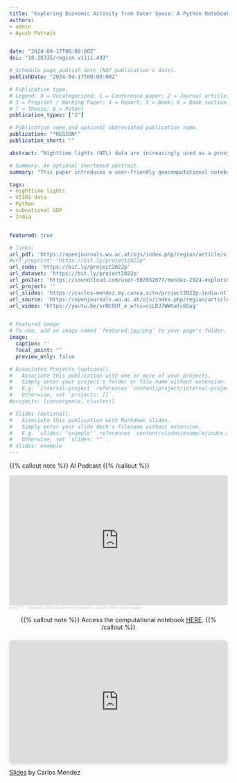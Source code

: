 ```yaml
---
title: "Exploring Economic Activity from Outer Space: A Python Notebook for Processing and Analyzing Satellite Nighttime Lights"
authors:
- admin
- Ayush Patnaik


date: "2024-04-17T00:00:00Z"
doi: "10.18335/region.v11i1.493"

# Schedule page publish date (NOT publication's date).
publishDate: "2024-04-17T00:00:00Z"

# Publication type.
# Legend: 0 = Uncategorized; 1 = Conference paper; 2 = Journal article;
# 3 = Preprint / Working Paper; 4 = Report; 5 = Book; 6 = Book section;
# 7 = Thesis; 8 = Patent
publication_types: ["2"]

# Publication name and optional abbreviated publication name.
publication: "*REGION*"
publication_short: ""

abstract: "Nighttime lights (NTL) data are increasingly used as a proxy for monitoring national, subnational, and supranational economic activity. These data offer advantages over traditional economic indicators such as GDP, including greater spatial granularity, timeliness, lower cost, and comparability between regions regardless of statistical capacity or political interference. Despite these benefits, the use of NTL data in regional science has been limited. This is in part due to the lack of accessible methods for processing and analyzing satellite images. To address this issue, this paper presents a user-friendly geocomputational notebook that illustrates how to process and analyze satellite NTL images. The evolution of regional disparities in India is presented as an illustrative example. The notebook first introduces a cloud-based Python environment for visualizing, analyzing, and transforming raster satellite images into tabular data. Next, it presents interactive tools for exploring the space-time patterns of the tabulated data. Finally, it describes methods for evaluating the usefulness of NTL data in terms of their cross-sectional predictions, time-series predictions, and regional inequality dynamics."

# Summary. An optional shortened abstract.
summary: "This paper introduces a user-friendly geocomputational notebook that illustrates how to process and analyze satellite NTL images."

tags:
- nighttime lights
- VIIRS data
- Python
- subnational GDP
- India


featured: true

# links:
url_pdf: 'https://openjournals.wu.ac.at/ojs/index.php/region/article/view/493/457'
#url_preprint: "https://bit.ly/project2022p"
url_code: 'https://bit.ly/project2022p'
url_dataset: 'https://bit.ly/project2022p'
url_poster: 'https://soundcloud.com/user-562952877/mendez-2024-exploring-economic/s-oxNNkyMZQig?si=3d997051e84149979fc40450269f17be&utm_source=clipboard&utm_medium=text&utm_campaign=social_sharing'
url_project: ''
url_slides: 'https://carlos-mendez.my.canva.site/project2022p-india-ntl-images-geo-notebook-for-processing-and-exploration'
url_source: 'https://openjournals.wu.ac.at/ojs/index.php/region/article/view/493'
url_video: 'https://youtu.be/srNtOUf_e_w?si=ccLDJ7WWtafc6Gag'


# Featured image
# To use, add an image named `featured.jpg/png` to your page's folder.
image:
  caption: ''
  focal_point: ""
  preview_only: false

# Associated Projects (optional).
#   Associate this publication with one or more of your projects.
#   Simply enter your project's folder or file name without extension.
#   E.g. `internal-project` references `content/project/internal-project/index.md`.
#   Otherwise, set `projects: []`.
#projects: [convergence, clusters]

# Slides (optional).
#   Associate this publication with Markdown slides.
#   Simply enter your slide deck's filename without extension.
#   E.g. `slides: "example"` references `content/slides/example/index.md`.
#   Otherwise, set `slides: ""`.
# slides: example
---
```


{{% callout note %}}
AI Podcast
{{% /callout %}}

<iframe width="100%" height="300" scrolling="no" frameborder="no" allow="autoplay" src="https://w.soundcloud.com/player/?url=https%3A//api.soundcloud.com/tracks/1939257887%3Fsecret_token%3Ds-oxNNkyMZQig&color=%23ff5500&auto_play=false&hide_related=false&show_comments=true&show_user=true&show_reposts=false&show_teaser=true&visual=true"></iframe><div style="font-size: 10px; color: #cccccc;line-break: anywhere;word-break: normal;overflow: hidden;white-space: nowrap;text-overflow: ellipsis; font-family: Interstate,Lucida Grande,Lucida Sans Unicode,Lucida Sans,Garuda,Verdana,Tahoma,sans-serif;font-weight: 100;"><a href="https://soundcloud.com/user-562952877" title="cmg777" target="_blank" style="color: #cccccc; text-decoration: none;">cmg777</a> · <a href="https://soundcloud.com/user-562952877/mendez-2024-exploring-economic/s-oxNNkyMZQig" title="Mendez 2024 Exploring economic activity from outer space" target="_blank" style="color: #cccccc; text-decoration: none;">Mendez 2024 Exploring economic activity from outer space</a></div>

<center>

{{% callout note %}}
Access the computational notebook [HERE](https://bit.ly/project2022p).
{{% /callout %}}

</center>

<div style="position: relative; width: 100%; height: 0; padding-top: 56.2500%;
 padding-bottom: 0; box-shadow: 0 2px 8px 0 rgba(63,69,81,0.16); margin-top: 1.6em; margin-bottom: 0.9em; overflow: hidden;
 border-radius: 8px; will-change: transform;">
  <iframe loading="lazy" style="position: absolute; width: 100%; height: 100%; top: 0; left: 0; border: none; padding: 0;margin: 0;"
    src="https:&#x2F;&#x2F;www.canva.com&#x2F;design&#x2F;DAGCpV2wckk&#x2F;ob078h3EKvMp3owtOp68ow&#x2F;view?embed" allowfullscreen="allowfullscreen" allow="fullscreen">
  </iframe>
</div>
<a href="https:&#x2F;&#x2F;www.canva.com&#x2F;design&#x2F;DAGCpV2wckk&#x2F;ob078h3EKvMp3owtOp68ow&#x2F;view?utm_content=DAGCpV2wckk&amp;utm_campaign=designshare&amp;utm_medium=embeds&amp;utm_source=link" target="_blank" rel="noopener">Slides</a> by Carlos Mendez


